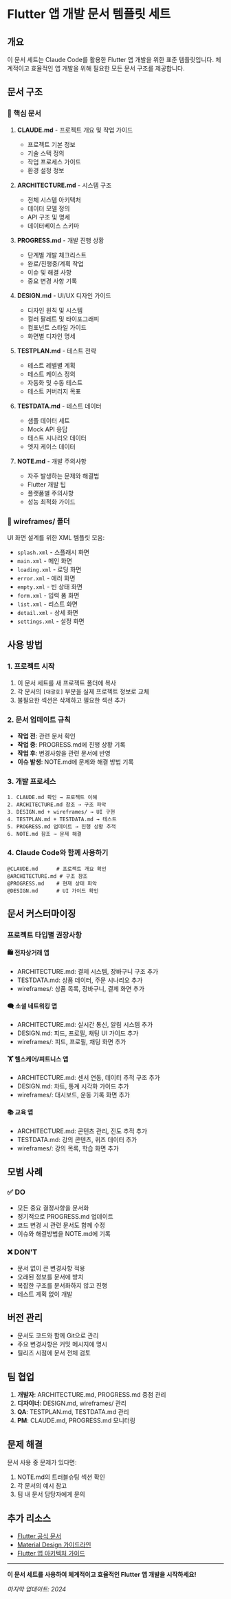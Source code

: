 # Flutter 앱 개발 문서 템플릿 세트

## 개요
이 문서 세트는 Claude Code를 활용한 Flutter 앱 개발을 위한 표준 템플릿입니다. 
체계적이고 효율적인 앱 개발을 위해 필요한 모든 문서 구조를 제공합니다.

## 문서 구조

### 📄 핵심 문서
1. **CLAUDE.md** - 프로젝트 개요 및 작업 가이드
   - 프로젝트 기본 정보
   - 기술 스택 정의
   - 작업 프로세스 가이드
   - 환경 설정 정보

2. **ARCHITECTURE.md** - 시스템 구조
   - 전체 시스템 아키텍처
   - 데이터 모델 정의
   - API 구조 및 명세
   - 데이터베이스 스키마

3. **PROGRESS.md** - 개발 진행 상황
   - 단계별 개발 체크리스트
   - 완료/진행중/계획 작업
   - 이슈 및 해결 사항
   - 중요 변경 사항 기록

4. **DESIGN.md** - UI/UX 디자인 가이드
   - 디자인 원칙 및 시스템
   - 컬러 팔레트 및 타이포그래피
   - 컴포넌트 스타일 가이드
   - 화면별 디자인 명세

5. **TESTPLAN.md** - 테스트 전략
   - 테스트 레벨별 계획
   - 테스트 케이스 정의
   - 자동화 및 수동 테스트
   - 테스트 커버리지 목표

6. **TESTDATA.md** - 테스트 데이터
   - 샘플 데이터 세트
   - Mock API 응답
   - 테스트 시나리오 데이터
   - 엣지 케이스 데이터

7. **NOTE.md** - 개발 주의사항
   - 자주 발생하는 문제와 해결법
   - Flutter 개발 팁
   - 플랫폼별 주의사항
   - 성능 최적화 가이드

### 📁 wireframes/ 폴더
UI 화면 설계를 위한 XML 템플릿 모음:
- `splash.xml` - 스플래시 화면
- `main.xml` - 메인 화면
- `loading.xml` - 로딩 화면
- `error.xml` - 에러 화면
- `empty.xml` - 빈 상태 화면
- `form.xml` - 입력 폼 화면
- `list.xml` - 리스트 화면
- `detail.xml` - 상세 화면
- `settings.xml` - 설정 화면

## 사용 방법

### 1. 프로젝트 시작
1. 이 문서 세트를 새 프로젝트 폴더에 복사
2. 각 문서의 `[대괄호]` 부분을 실제 프로젝트 정보로 교체
3. 불필요한 섹션은 삭제하고 필요한 섹션 추가

### 2. 문서 업데이트 규칙
- **작업 전**: 관련 문서 확인
- **작업 중**: PROGRESS.md에 진행 상황 기록
- **작업 후**: 변경사항을 관련 문서에 반영
- **이슈 발생**: NOTE.md에 문제와 해결 방법 기록

### 3. 개발 프로세스
```
1. CLAUDE.md 확인 → 프로젝트 이해
2. ARCHITECTURE.md 참조 → 구조 파악
3. DESIGN.md + wireframes/ → UI 구현
4. TESTPLAN.md + TESTDATA.md → 테스트
5. PROGRESS.md 업데이트 → 진행 상황 추적
6. NOTE.md 참조 → 문제 해결
```

### 4. Claude Code와 함께 사용하기
```
@CLAUDE.md      # 프로젝트 개요 확인
@ARCHITECTURE.md # 구조 참조
@PROGRESS.md    # 현재 상태 파악
@DESIGN.md      # UI 가이드 확인
```

## 문서 커스터마이징

### 프로젝트 타입별 권장사항

#### 🛍️ 전자상거래 앱
- ARCHITECTURE.md: 결제 시스템, 장바구니 구조 추가
- TESTDATA.md: 상품 데이터, 주문 시나리오 추가
- wireframes/: 상품 목록, 장바구니, 결제 화면 추가

#### 🗨️ 소셜 네트워킹 앱
- ARCHITECTURE.md: 실시간 통신, 알림 시스템 추가
- DESIGN.md: 피드, 프로필, 채팅 UI 가이드 추가
- wireframes/: 피드, 프로필, 채팅 화면 추가

#### 🏋️ 헬스케어/피트니스 앱
- ARCHITECTURE.md: 센서 연동, 데이터 추적 구조 추가
- DESIGN.md: 차트, 통계 시각화 가이드 추가
- wireframes/: 대시보드, 운동 기록 화면 추가

#### 📚 교육 앱
- ARCHITECTURE.md: 콘텐츠 관리, 진도 추적 추가
- TESTDATA.md: 강의 콘텐츠, 퀴즈 데이터 추가
- wireframes/: 강의 목록, 학습 화면 추가

## 모범 사례

### ✅ DO
- 모든 중요 결정사항을 문서화
- 정기적으로 PROGRESS.md 업데이트
- 코드 변경 시 관련 문서도 함께 수정
- 이슈와 해결방법을 NOTE.md에 기록

### ❌ DON'T
- 문서 없이 큰 변경사항 적용
- 오래된 정보를 문서에 방치
- 복잡한 구조를 문서화하지 않고 진행
- 테스트 계획 없이 개발

## 버전 관리
- 문서도 코드와 함께 Git으로 관리
- 주요 변경사항은 커밋 메시지에 명시
- 릴리즈 시점에 문서 전체 검토

## 팀 협업
1. **개발자**: ARCHITECTURE.md, PROGRESS.md 중점 관리
2. **디자이너**: DESIGN.md, wireframes/ 관리
3. **QA**: TESTPLAN.md, TESTDATA.md 관리
4. **PM**: CLAUDE.md, PROGRESS.md 모니터링

## 문제 해결
문서 사용 중 문제가 있다면:
1. NOTE.md의 트러블슈팅 섹션 확인
2. 각 문서의 예시 참고
3. 팀 내 문서 담당자에게 문의

## 추가 리소스
- [Flutter 공식 문서](https://flutter.dev/docs)
- [Material Design 가이드라인](https://material.io/design)
- [Flutter 앱 아키텍처 가이드](https://flutter.dev/docs/development/data-and-backend/state-mgmt/intro)

---

**이 문서 세트를 사용하여 체계적이고 효율적인 Flutter 앱 개발을 시작하세요!**

*마지막 업데이트: 2024*